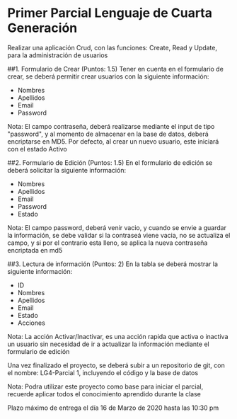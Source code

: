 # Primer Parcial Lenguaje de Cuarta Generación
Realizar una aplicación Crud, con las funciones: Create, Read y Update, para la administración de usuarios

##1. Formulario de Crear (Puntos: 1.5)
Tener en cuenta en el formulario de crear, se deberá permitir crear usuarios con la siguiente información:

* Nombres
* Apellidos
* Email
* Password

Nota: El campo contraseña, deberá realizarse mediante el input de tipo "password", y al momento de almacenar en la base de datos, deberá encriptarse en MD5.
Por defecto, al crear un nuevo usuario, este iniciará con el estado Activo

##2. Formulario de Edición (Puntos: 1.5)
En el formulario de edición se deberá solicitar la siguiente información:

* Nombres
* Apellidos
* Email
* Password
* Estado

Nota: El campo password, deberá venir vacio, y cuando se envie a guardar la información, se debe validar si la contraseá viene vacia, no se actualiza el campo, y si por el contrario esta lleno, se aplica la nueva contraseña encriptada en md5

##3. Lectura de información (Puntos: 2)
En la tabla se deberá mostrar la siguiente información:

* ID
* Nombres
* Apellidos
* Email
* Estado
* Acciones

Nota: La acción Activar/Inactivar, es una acción rapida que activa o inactiva un usuario sin necesidad de ir a actualizar la información mediante el formulario de edición


Una vez finalizado el proyecto, se deberá subir a un repositorio de git, con el nombre: LG4-Parcial 1, incluyendo el código y la base de datos

Nota: Podra utilizar este proyecto como base para iniciar el parcial, recuerde aplicar todos el conocimiento aprendido durante la clase

Plazo máximo de entrega el día 16 de Marzo de 2020 hasta las 10:30 pm
